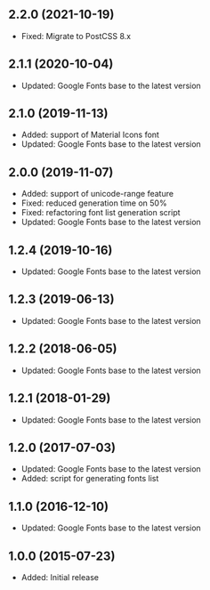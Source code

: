 ## 2.2.0 (2021-10-19)

- Fixed: Migrate to PostCSS 8.x

## 2.1.1 (2020-10-04)

- Updated: Google Fonts base to the latest version

## 2.1.0 (2019-11-13)

- Added: support of Material Icons font
- Updated: Google Fonts base to the latest version


## 2.0.0 (2019-11-07)

- Added: support of unicode-range feature
- Fixed: reduced generation time on 50%
- Fixed: refactoring font list generation script
- Updated: Google Fonts base to the latest version


## 1.2.4 (2019-10-16)

- Updated: Google Fonts base to the latest version

## 1.2.3 (2019-06-13)

- Updated: Google Fonts base to the latest version

## 1.2.2 (2018-06-05)

- Updated: Google Fonts base to the latest version

## 1.2.1 (2018-01-29)

- Updated: Google Fonts base to the latest version

## 1.2.0 (2017-07-03)

- Updated: Google Fonts base to the latest version
- Added: script for generating fonts list

## 1.1.0 (2016-12-10)

- Updated: Google Fonts base to the latest version

## 1.0.0 (2015-07-23)

- Added: Initial release
